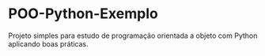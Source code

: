 # POO-Python-Exemplo

Projeto simples para estudo de programação orientada a objeto com Python aplicando boas práticas.
